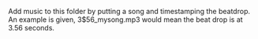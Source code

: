 Add music to this folder by putting a song and timestamping the beatdrop. An example is given, 3$56_mysong.mp3 would mean the beat drop is at 3.56 seconds.
